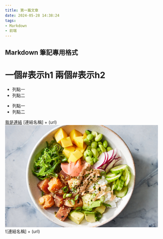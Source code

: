```yaml
---
title: 第一篇文章
date: 2024-05-28 14:38:24
tags:
- Markdown
- 前端
---
```

## Markdown 筆記專用格式

# 一個#表示h1 兩個#表示h2

* 列點一
* 列點二
- 列點一
- 列點二

[我是連結](https://courses.hexschool.com/courses/) [連結名稱] + (url)
![我是圖片](images/poke.jpg) ![連結名稱] + (url)